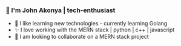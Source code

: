 ### 👋 I'm John Akonya | tech-enthusiast
- 🌱 I like learning new technologies - currently learning Golang
- ✨ I love working with the MERN stack | python | c++ | javascript
- 👯 I am looking to collaborate on a MERN stack project

<!--
**johnakon/johnakon** is a ✨ _special_ ✨ repository because its `README.md` (this file) appears on your GitHub profile.

Here are some ideas to get you started:

- 🔭 I’m currently working on ...
- 🌱 I’m currently learning ...
- 👯 I’m looking to collaborate on ...
- 🤔 I’m looking for help with ...
- 💬 Ask me about ...
- 📫 How to reach me: ...
- 😄 Pronouns: ...
- ⚡ Fun fact: ...
-->
